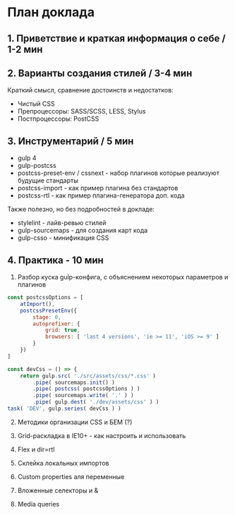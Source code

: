 # План доклада

## 1. Приветствие и краткая информация о себе / 1-2 мин

## 2. Варианты создания стилей / 3-4 мин

Краткий смысл, сравнение достоинств и недостатков:

* Чистый CSS
* Препроцессоры: SASS/SCSS, LESS, Stylus
* Постпроцессоры: PostCSS

## 3. Инструментарий / 5 мин

* gulp 4
* gulp-postcss
* postcss-preset-env / cssnext - набор плагинов которые реализуют будущие стандарты
* postcss-import - как пример плагина без стандартов
* postcss-rtl - как пример плагина-генератора доп. кода

Также полезно, но без подробностей в докладе:

* stylelint - лайв-ревью стилей
* gulp-sourcemaps - для создания карт кода
* gulp-csso - минификация CSS

## 4. Практика - 10 мин

1. Разбор куска gulp-конфига, с объяснением некоторых параметров и плагинов

```javascript
const postcssOptions = [
	atImport(),
	postcssPresetEnv({
		stage: 0,
		autoprefixer: {
			grid: true,
			browsers: [ 'last 4 versions', 'ie >= 11', 'iOS >= 9' ]
		}
	})
]

const devCss = () => {
	return gulp.src( './src/assets/css/*.css' )
		.pipe( sourcemaps.init() )
		.pipe( postcss( postcssOptions ) )
		.pipe( sourcemaps.write( '.' ) )
		.pipe( gulp.dest( './dev/assets/css' ) )
task( 'DEV', gulp.series( devCss ) )

```

2. Методики организации CSS и БЕМ (?)

3. Grid-раскладка в IE10+ - как настроить и использовать

4. Flex и dir=rtl

5. Склейка локальных импортов

6. Custom properties аля переменные

7. Вложенные селекторы и &

8. Media queries

